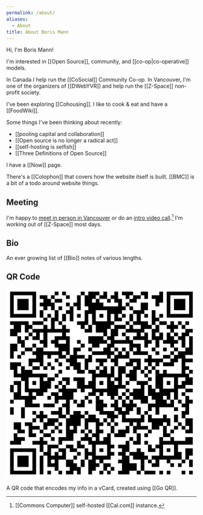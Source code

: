 ```yaml
---
permalink: /about/
aliases:
  - About
title: About Boris Mann
---
```

Hi, I'm Boris Mann!

<!-- copy/paste from home page -->
I'm interested in [[Open Source]], community, and [[co-op|co-operative]] models.

 In Canada I help run the [[CoSocial]] Community Co-op. In Vancouver, I'm one of the organizers of [[DWebYVR]] and help run the [[Z-Space]] non-profit society.

I've been exploring [[Cohousing]]. I like to cook & eat and have a [[FoodWiki]].

Some things I've been thinking about recently:

* [[pooling capital and collaboration]]
* [[Open source is no longer a radical act]]
* [[self-hosting is selfish]]
* [[Three Definitions of Open Source]]

I have a [[Now]] page.

There's a [[Colophon]] that covers how the website itself is built. [[BMC]] is a bit of a todo around website things.
## Meeting

I'm happy to [meet in person in Vancouver](https://cal.commonscomputer.com/boris/vancouver) or do an [intro video call](https://cal.commonscomputer.com/boris/30min).[^caldotcom] I'm working out of [[Z-Space]] most days.

[^caldotcom]: [[Commons Computer]] self-hosted [[Cal.com]] instance.

## Bio

An ever growing list of [[Bio]] notes of various lengths.

## QR Code

![](/assets/2024/bmann_vcard_qrcode.png)

A QR code that encodes my info in a vCard, created using [[Go QR]].